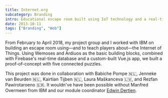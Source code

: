 ```yaml
---
title: Internet.org
subcategory: Branding
intro: Educational escape room built using IoT technology and a real-time database with IBM for a module project in April 2018.
date: 2013-10-11
tags: ["Branding", "Web"]
---
```


From February to April 2018, my project group and I worked with IBM on building an escape room using—and to teach players about—the Internet of Things. Using Wemoses and Ardiuos as the basic building blocks, combined with Firebase's real-time database and a custom-built Vue.js app, we built a proof-of-concept with five connected puzzles.

<footer>This project was done in collaboration with Babiche Pompe 🇳🇱, Jenneke van Beurden 🇳🇱, Kairtian Tijben 🇳🇱, Laura Maškanceva 🇱🇻, and Rezfan Pawirotaroeno 🇸🇷. It wouldn've have been possible without Manfred Overmeen from IBM and our module coordinator <a href="http://edwindertien.nl/" target="_blank" rel="noopener noreferrer">Edwin Dertien</a>.</footer>